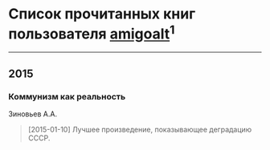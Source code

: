 # Список прочитанных книг пользователя [amigoalt](https://plus.google.com/107221637155438420879)<sup>1</sup>
---

## 2015

### Коммунизм как реальность
Зиновьев А.А.
> [2015-01-10] Лучшее произведение, показывающее деградацию СССР.



